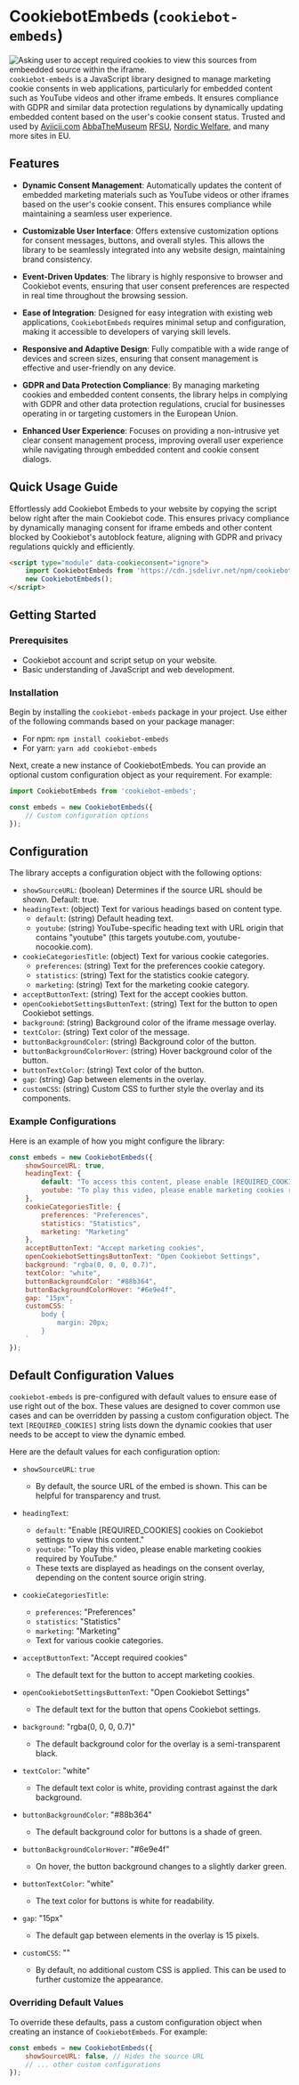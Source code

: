 # CookiebotEmbeds (`cookiebot-embeds`)

![Asking user to accept required cookies to view this sources from embeedded source within the iframe.](screenshot.png)
`cookiebot-embeds` is a JavaScript library designed to manage marketing cookie consents in web applications, particularly for embedded content such as YouTube videos and other iframe embeds. It ensures compliance with GDPR and similar data protection regulations by dynamically updating embedded content based on the user's cookie consent status. Trusted and used by [Aviicii.com](https://avicii.com/) [AbbaTheMuseum](https://abbathemuseum.com) [RFSU](https://www.rfsu.com/), [Nordic Welfare](http://nordicwelfare.org/), and many more sites in EU. 

## Features

- **Dynamic Consent Management**: Automatically updates the content of embedded marketing materials such as YouTube videos or other iframes based on the user's cookie consent. This ensures compliance while maintaining a seamless user experience.

- **Customizable User Interface**: Offers extensive customization options for consent messages, buttons, and overall styles. This allows the library to be seamlessly integrated into any website design, maintaining brand consistency.

- **Event-Driven Updates**: The library is highly responsive to browser and Cookiebot events, ensuring that user consent preferences are respected in real time throughout the browsing session.

- **Ease of Integration**: Designed for easy integration with existing web applications, `CookiebotEmbeds` requires minimal setup and configuration, making it accessible to developers of varying skill levels.

- **Responsive and Adaptive Design**: Fully compatible with a wide range of devices and screen sizes, ensuring that consent management is effective and user-friendly on any device.

- **GDPR and Data Protection Compliance**: By managing marketing cookies and embedded content consents, the library helps in complying with GDPR and other data protection regulations, crucial for businesses operating in or targeting customers in the European Union.

- **Enhanced User Experience**: Focuses on providing a non-intrusive yet clear consent management process, improving overall user experience while navigating through embedded content and cookie consent dialogs.

## Quick Usage Guide
Effortlessly add Cookiebot Embeds to your website by copying the script below right after the main Cookiebot code. This ensures privacy compliance by dynamically managing consent for iframe embeds and other content blocked by Cookiebot's autoblock feature, aligning with GDPR and privacy regulations quickly and efficiently.
```html
<script type="module" data-cookieconsent="ignore">
    import CookiebotEmbeds from 'https://cdn.jsdelivr.net/npm/cookiebot-embeds@latest/dist/cookiebot-embeds.es.js';
    new CookiebotEmbeds();
</script>
```

## Getting Started

### Prerequisites

- Cookiebot account and script setup on your website.
- Basic understanding of JavaScript and web development.

### Installation

Begin by installing the `cookiebot-embeds` package in your project. Use either of the following commands based on your package manager:
- For npm: `npm install cookiebot-embeds`
- For yarn: `yarn add cookiebot-embeds`

Next, create a new instance of CookiebotEmbeds. You can provide an optional custom configuration object as your requirement. For example:
```javascript
import CookiebotEmbeds from 'cookiebot-embeds';

const embeds = new CookiebotEmbeds({
    // Custom configuration options
});
```

## Configuration

The library accepts a configuration object with the following options:

- `showSourceURL`: (boolean) Determines if the source URL should be shown. Default: true.
- `headingText`: (object) Text for various headings based on content type.
    - `default`: (string) Default heading text.
    - `youtube`: (string) YouTube-specific heading text with URL origin that contains "youtube" (this targets youtube.com, youtube-nocookie.com).
- `cookieCategoriesTitle`: (object) Text for various cookie categories.
    - `preferences`: (string) Text for the preferences cookie category.
    - `statistics`: (string) Text for the statistics cookie category.
    - `marketing`: (string) Text for the marketing cookie category.
- `acceptButtonText`: (string) Text for the accept cookies button.
- `openCookiebotSettingsButtonText`: (string) Text for the button to open Cookiebot settings.
- `background`: (string) Background color of the iframe message overlay.
- `textColor`: (string) Text color of the message.
- `buttonBackgroundColor`: (string) Background color of the button.
- `buttonBackgroundColorHover`: (string) Hover background color of the button.
- `buttonTextColor`: (string) Text color of the button.
- `gap`: (string) Gap between elements in the overlay.
- `customCSS`: (string) Custom CSS to further style the overlay and its components.

### Example Configurations
Here is an example of how you might configure the library:
```javascript
const embeds = new CookiebotEmbeds({
    showSourceURL: true,
    headingText: {
        default: "To access this content, please enable [REQUIRED_COOKIES] cookies.",
        youtube: "To play this video, please enable marketing cookies required by YouTube."
    },
    cookieCategoriesTitle: {
        preferences: "Preferences",
        statistics: "Statistics",
        marketing: "Marketing"
    },
    acceptButtonText: "Accept marketing cookies",
    openCookiebotSettingsButtonText: "Open Cookiebot Settings",
    background: "rgba(0, 0, 0, 0.7)",
    textColor: "white",
    buttonBackgroundColor: "#88b364",
    buttonBackgroundColorHover: "#6e9e4f",
    gap: "15px",
    customCSS: `
        body {
            margin: 20px;
        }
    `
});
```

## Default Configuration Values

`cookiebot-embeds` is pre-configured with default values to ensure ease of use right out of the box. These values are designed to cover common use cases and can be overridden by passing a custom configuration object. The text `[REQUIRED_COOKIES]` string lists down the dynamic cookies that user needs to be accept to view the dynamic embed.

Here are the default values for each configuration option: 

- `showSourceURL`: `true`
  - By default, the source URL of the embed is shown. This can be helpful for transparency and trust.

- `headingText`: 
  - `default`: "Enable [REQUIRED_COOKIES] cookies on Cookiebot settings to view this content."
  - `youtube`: "To play this video, please enable marketing cookies required by YouTube."
  - These texts are displayed as headings on the consent overlay, depending on the content source origin string.

- `cookieCategoriesTitle`: 
  - `preferences`: "Preferences"
  - `statistics`: "Statistics"
  - `marketing`: "Marketing"
  - Text for various cookie categories.

- `acceptButtonText`: "Accept required cookies"
  - The default text for the button to accept marketing cookies.

- `openCookiebotSettingsButtonText`: "Open Cookiebot Settings"
  - The default text for the button that opens Cookiebot settings.

- `background`: "rgba(0, 0, 0, 0.7)"
  - The default background color for the overlay is a semi-transparent black.

- `textColor`: "white"
  - The default text color is white, providing contrast against the dark background.

- `buttonBackgroundColor`: "#88b364"
  - The default background color for buttons is a shade of green.

- `buttonBackgroundColorHover`: "#6e9e4f"
  - On hover, the button background changes to a slightly darker green.

- `buttonTextColor`: "white"
  - The text color for buttons is white for readability.

- `gap`: "15px"
  - The default gap between elements in the overlay is 15 pixels.

- `customCSS`: ""
  - By default, no additional custom CSS is applied. This can be used to further customize the appearance.

### Overriding Default Values

To override these defaults, pass a custom configuration object when creating an instance of `CookiebotEmbeds`. For example:
```javascript
const embeds = new CookiebotEmbeds({
    showSourceURL: false, // Hides the source URL
    // ... other custom configurations
});
```
